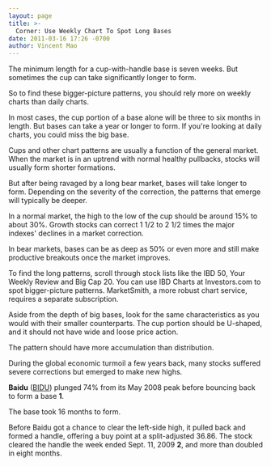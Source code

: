 ```yaml
---
layout: page
title: >-
  Corner: Use Weekly Chart To Spot Long Bases
date: 2011-03-16 17:26 -0700
author: Vincent Mao
---
```





The minimum length for a cup-with-handle base is seven weeks. But sometimes the cup can take significantly longer to form.

  

So to find these bigger-picture patterns, you should rely more on weekly charts than daily charts.

  

In most cases, the cup portion of a base alone will be three to six months in length. But bases can take a year or longer to form. If you're looking at daily charts, you could miss the big base.

  

Cups and other chart patterns are usually a function of the general market. When the market is in an uptrend with normal healthy pullbacks, stocks will usually form shorter formations.

  

But after being ravaged by a long bear market, bases will take longer to form. Depending on the severity of the correction, the patterns that emerge will typically be deeper.

  

In a normal market, the high to the low of the cup should be around 15% to about 30%. Growth stocks can correct 1 1/2 to 2 1/2 times the major indexes' declines in a market correction.

  

In bear markets, bases can be as deep as 50% or even more and still make productive breakouts once the market improves.

  

To find the long patterns, scroll through stock lists like the IBD 50, Your Weekly Review and Big Cap 20. You can use IBD Charts at Investors.com to spot bigger-picture patterns. MarketSmith, a more robust chart service, requires a separate subscription.

  

Aside from the depth of big bases, look for the same characteristics as you would with their smaller counterparts. The cup portion should be U-shaped, and it should not have wide and loose price action.

  

The pattern should have more accumulation than distribution.

  

During the global economic turmoil a few years back, many stocks suffered severe corrections but emerged to make new highs.

  

**Baidu** ([BIDU](https://research.investors.com/quote.aspx?symbol=BIDU)) plunged 74% from its May 2008 peak before bouncing back to form a base **1**.

  

The base took 16 months to form.

  

Before Baidu got a chance to clear the left-side high, it pulled back and formed a handle, offering a buy point at a split-adjusted 36.86. The stock cleared the handle the week ended Sept. 11, 2009 **2**, and more than doubled in eight months.




